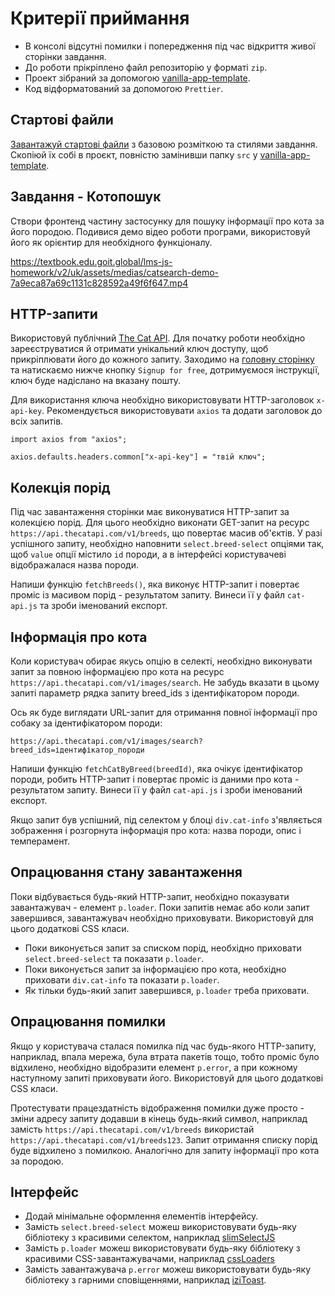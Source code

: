 # Критерії приймання

- В консолі відсутні помилки і попередження під час відкриття живої сторінки
  завдання.
- До роботи прiкрiплено файл репозиторiю у форматi `zip`.
- Проект зібраний за допомогою
  [vanilla-app-template](https://github.com/goitacademy/vanilla-app-template).
- Код відформатований за допомогою `Prettier`.

## Стартові файли

[Завантажуй стартові файли](https://minhaskamal.github.io/DownGit/#/home?url=https:%2F%2Fgithub.com%2Fgoitacademy%2Fjavascript-homework%2Ftree%2Fmain%2Fv2%2F10%2Fsrc)
з базовою розміткою та стилями завдання. Скопіюй їх собі в проєкт, повністю
замінивши папку `src` у
[vanilla-app-template](https://github.com/goitacademy/vanilla-app-template).

## Завдання - Котопошук

Створи фронтенд частину застосунку для пошуку інформації про кота за його
породою. Подивися демо відео роботи програми, використовуй його як орієнтир для
необхідного функціоналу.

https://textbook.edu.goit.global/lms-js-homework/v2/uk/assets/medias/catsearch-demo-7a9eca87a69c1131c828592a49f6f647.mp4

## HTTP-запити

Використовуй публічний [The Cat API](https://thecatapi.com/). Для початку роботи
необхідно зареєструватися й отримати унікальний ключ доступу, щоб прикріплювати
його до кожного запиту. Заходимо на [головну сторінку](https://thecatapi.com/)
та натискаємо нижче кнопку `Signup for free`, дотримуємося інструкції, ключ буде
надіслано на вказану пошту.

Для використання ключа необхідно використовувати HTTP-заголовок `x-api-key`.
Рекомендується використовувати `axios` та додати заголовок до всіх запитів.

```
import axios from "axios";

axios.defaults.headers.common["x-api-key"] = "твій ключ";
```

## Колекція порід

Під час завантаження сторінки має виконуватися HTTP-запит за колекцією порід.
Для цього необхідно виконати GET-запит на ресурс
`https://api.thecatapi.com/v1/breeds`, що повертає масив об'єктів. У разі
успішного запиту, необхідно наповнити `select.breed-select` опціями так, щоб
`value` опції містило `id` породи, а в інтерфейсі користувачеві відображалася
назва породи.

Напиши функцію `fetchBreeds()`, яка виконує HTTP-запит і повертає проміс із
масивом порід - результатом запиту. Винеси її у файл `cat-api.js` та зроби
іменований експорт.

## Інформація про кота

Коли користувач обирає якусь опцію в селекті, необхідно виконувати запит за
повною інформацією про кота на ресурс
`https://api.thecatapi.com/v1/images/search`. Не забудь вказати в цьому запиті
параметр рядка запиту breed_ids з ідентифікатором породи.

Ось як буде виглядати URL-запит для отримання повної інформації про собаку за
ідентифікатором породи:

`https://api.thecatapi.com/v1/images/search?breed_ids=ідентифікатор_породи`

Напиши функцію `fetchCatByBreed(breedId)`, яка очікує ідентифікатор породи,
робить HTTP-запит і повертає проміс із даними про кота - результатом запиту.
Винеси її у файл `cat-api.js` і зроби іменований експорт.

Якщо запит був успішний, під селектом у блоці `div.cat-info` з'являється
зображення і розгорнута інформація про кота: назва породи, опис і темперамент.

## Опрацювання стану завантаження

Поки відбувається будь-який HTTP-запит, необхідно показувати завантажувач -
елемент `p.loader`. Поки запитів немає або коли запит завершився, завантажувач
необхідно приховувати. Використовуй для цього додаткові CSS класи.

- Поки виконується запит за списком порід, необхідно приховати
  `select.breed-select` та показати `p.loader`.
- Поки виконується запит за інформацією про кота, необхідно приховати
  `div.cat-info` та показати `p.loader`.
- Як тільки будь-який запит завершився, `p.loader` треба приховати.

## Опрацювання помилки

Якщо у користувача сталася помилка під час будь-якого HTTP-запиту, наприклад,
впала мережа, була втрата пакетів тощо, тобто проміс було відхилено, необхідно
відобразити елемент `p.error`, а при кожному наступному запиті приховувати його.
Використовуй для цього додаткові CSS класи.

Протестувати працездатність відображення помилки дуже просто - зміни адресу
запиту додавши в кінець будь-який символ, наприклад замість
`https://api.thecatapi.com/v1/breeds` використай
`https://api.thecatapi.com/v1/breeds123`. Запит отримання списку порід буде
відхилено з помилкою. Аналогічно для запиту інформації про кота за породою.

## Інтерфейс

- Додай мінімальне оформлення елементів інтерфейсу.
- Замість `select.breed-select` можеш використовувати будь-яку бібліотеку з
  красивими селектом, наприклад [slimSelectJS](https://slimselectjs.com/)
- Замість `p.loader` можеш використовувати будь-яку бібліотеку з красивими
  CSS-завантажувачами, наприклад [cssLoaders](https://cssloaders.github.io/)
- Замість завантажувача `p.error` можеш використовувати будь-яку бібліотеку з
  гарними сповіщеннями, наприклад
  [iziToast](https://izitoast.marcelodolza.com/).
